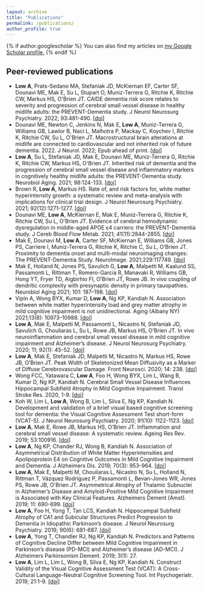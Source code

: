 ```yaml
---
layout: archive
title: "Publications"
permalink: /publications/
author_profile: true
---
```


{% if author.googlescholar %}
  You can also find my articles on <u><a href="{{author.googlescholar}}">my Google Scholar profile</a>.</u>
{% endif %}


## Peer-reviewed publications
* **Low A**, Prats-Sedano MA, Stefaniak JD, McKiernan EF, Carter SF, Dounavi ME, Mak E, Su L, Stupart O, Muniz-Terrera G, Ritchie K, Ritchie CW, Markus HS, O'Brien JT. CAIDE dementia risk score relates to severity and progression of cerebral small vessel disease in healthy midlife adults: the PREVENT-Dementia study. J Neurol Neurosurg Psychiatry. 2022; 93:481-490. [[doi](http://dx.doi.org/10.1136/jnnp-2021-327462)]
* Dounavi ME, Newton C, Jenkins N, Mak E, **Low A**, Muniz-Terrera G, Williams GB, Lawlor B, Naci L, Malhotra P, Mackay C, Koychev I, Ritchie K, Ritchie CW, Su L, O'Brien JT. Macrostructural brain alterations at midlife are connected to cardiovascular and not inherited risk of future dementia. 2022. J Neurol. 2022; Epub ahead of print. [[doi](http://dx.doi.org/10.1007/s00415-022-11061-7)]
* **Low A**, Su L, Stefaniak JD, Mak E, Dounavi ME, Muniz-Terrera G, Ritchie K, Ritchie CW, Markus HS, O'Brien JT. Inherited risk of dementia and the progression of cerebral small vessel disease and inflammatory markers in cognitively healthy midlife adults: the PREVENT-Dementia study. Neurobiol Aging. 2021; 98:124-133. [[doi](https://doi.org/10.1016/j.neurobiolaging.2020.10.029)]
* Brown R, **Low A**, Markus HS. Rate of, and risk factors for, white matter hyperintensity growth: a systematic review and meta-analysis with implications for clinical trial design. J Neurol Neurosurg Psychiatry. 2021; 92(12):1271-1277. [[doi](https://doi.org/10.1136/jnnp-2021-326569)]
* Dounavi ME, **Low A**, McKiernan E, Mak E, Muniz-Terrera G, Ritchie K, Ritchie CW, Su L, O'Brien JT. Evidence of cerebral hemodynamic dysregulation in middle-aged APOE ε4 carriers: the PREVENT-Dementia study. J Cereb Blood Flow Metab. 2021; 41(11):2844-2855. [[doi](https://doi.org/10.1177/0271678X211020863)]
* Mak E, Dounavi M, **Low A**, Carter SF, McKiernan E, Williams GB, Jones PS, Carriere I, Muniz-Terrera G, Ritchie K, Ritchie C, Su L, O’Brien JT. Proximity to dementia onset and multi-modal neuroimaging changes: The PREVENT-Dementia Study. NeuroImage. 2021;229:117749. [[doi](https://doi.org/10.1016/j.neuroimage.2021.117749)]
* Mak E, Holland N, Jones PS, Savulich G, **Low A**, Malpetti M, Kaalund SS, Passamonti L, Rittman T, Romero-Garcia R, Manavaki R, Williams GB, Hong YT, Fryer TD, Aigbirhio FI, O’Brien JT, Rowe JB. In vivo coupling of dendritic complexity with presynaptic density in primary tauopathies. Neurobiol Aging 2021; 101: 187–198. [[doi](https://doi.org/10.1016/j.neurobiolaging.2021.01.016)]
* Vipin A, Wong BYX, Kumar D, **Low A**, Ng KP, Kandiah N. Association between white matter hyperintensity load and grey matter atrophy in mild cognitive impairment is not unidirectional. Aging (Albany NY) 2021;13(8): 10973–10988. [[doi](https://doi.org/10.18632/aging.202977)]
* **Low A**, Mak E, Malpetti M, Passamonti L, Nicastro N, Stefaniak JD, Savulich G, Chouliaras L, Su L, Rowe JB, Markus HS, O’Brien JT. In vivo neuroinflammation and cerebral small vessel disease in mild cognitive impairment and Alzheimer’s disease. J Neurol Neurosurg Psychiatry. 2020; 11; 92(1): 45-52. [[doi](https://doi.org/10.1136/jnnp-2020-323894)]
* **Low A**, Mak E, Stefaniak JD, Malpetti M, Nicastro N, Markus HS, Rowe JB, O’Brien JT. Peak Width of Skeletonized Mean Diffusivity as a Marker of Diffuse Cerebrovascular Damage. Front Neurosci. 2020; 14: 238. [[doi](https://doi.org/10.3389/fnins.2020.00238)]
* Wong FCC, Yatawara C, **Low A**, Foo H, Wong BYX, Lim L, Wang B, Kumar D, Ng KP, Kandiah N. Cerebral Small Vessel Disease Influences Hippocampal Subfield Atrophy in Mild Cognitive Impairment. Transl Stroke Res. 2020, 1-9. [[doi](https://doi.org/10.1007/s12975-020-00847-4)]
* Koh W, Lim L, **Low A**, Wong B, Lim L, Silva E, Ng KP, Kandiah N. Development and validation of a brief visual based cognitive screening tool for dementia: the Visual Cognitive Assessment Test short-form (VCAT-S). J Neurol Neurosurg Psychiatry. 2020; 91(10): 1122-1123. [[doi](https://doi.org/10.1136/jnnp-2020-323106)]
* **Low A**, Mak E, Rowe JB, Markus HS, O’Brien JT. Inflammation and cerebral small vessel disease: A systematic review. Ageing Res Rev. 2019; 53:100916. [[doi](https://doi.org/10.1016/j.arr.2019.100916)]
* **Low A**, Ng KP, Chander RJ, Wong B, Kandiah N. Association of Asymmetrical Distribution of White Matter Hyperintensities and Apolipoprotein E4 on Cognitive Outcomes in Mild Cognitive Impairment and Dementia. J Alzheimers Dis. 2019; 70(3): 953-964. [[doi](https://doi.org/10.3233/JAD-190159)]
* **Low A**, Mak E, Malpetti M, Chouliaras L, Nicastro N, Su L, Holland N, Rittman T, Vázquez Rodríguez P, Passamonti L, Bevan-Jones WR, Jones PS, Rowe JB, O'Brien JT. Asymmetrical Atrophy of Thalamic Subnuclei in Alzheimer’s Disease and Amyloid-Positive Mild Cognitive Impairment is Associated with Key Clinical Features. Alzheimers Dement (Amst). 2019; 11: 690-699. [[doi](https://doi.org/10.1016/j.dadm.2019.08.001)]
* **Low A**, Foo H, Yong T, Tan LCS, Kandiah N. Hippocampal Subfield Atrophy of CA1 and Subicular Structures Predict Progression to Dementia in Idiopathic Parkinson’s disease. J Neurol Neurosurg Psychiatry. 2019; 90(6): 681-687. [[doi](https://doi.org/10.1136/jnnp-2018-319592)]
* **Low A**, Yong T, Chandler RJ, Ng KP, Kandiah N. Predictors and Patterns of Cognitive Decline Differ between Mild Cognitive Impairment in Parkinson’s disease (PD-MCI) and Alzheimer’s disease (AD-MCI). J Alzheimers Parkinsonism Dement. 2019; 3(1): 27.
* **Low A**, Lim L, Lim L, Wong B, Silva E, Ng KP, Kandiah N. Construct Validity of the Visual Cognitive Assessment Test (VCAT): A Cross-Cultural Language-Neutral Cognitive Screening Tool. Int Psychogeriatr. 2019; 21:1-9. [[doi](https://doi.org/10.1017/S1041610219000504)]


